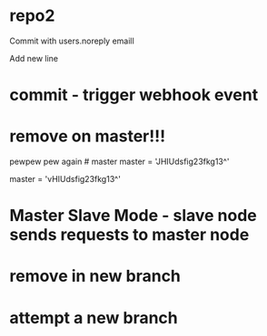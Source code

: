 # repo2

Commit with users.noreply emaill

Add new line
# commit - trigger webhook event

# remove on master!!!
pewpew pew again    # master
master = 'JHIUdsfig23fkg13^'











master = 'vHIUdsfig23fkg13^'

# Master Slave Mode - slave node sends requests to master node



# remove in new branch

# attempt a new branch





